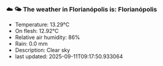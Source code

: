 ### ☁️ 🌤️  The weather in Florianópolis is: Florianópolis

- Temperature: 13.29°C
- On flesh: 12.92°C
- Relative air humidity: 86%
- Rain: 0.0 mm
- Description: Clear sky
- last updated: 2025-09-11T09:17:50.933064
